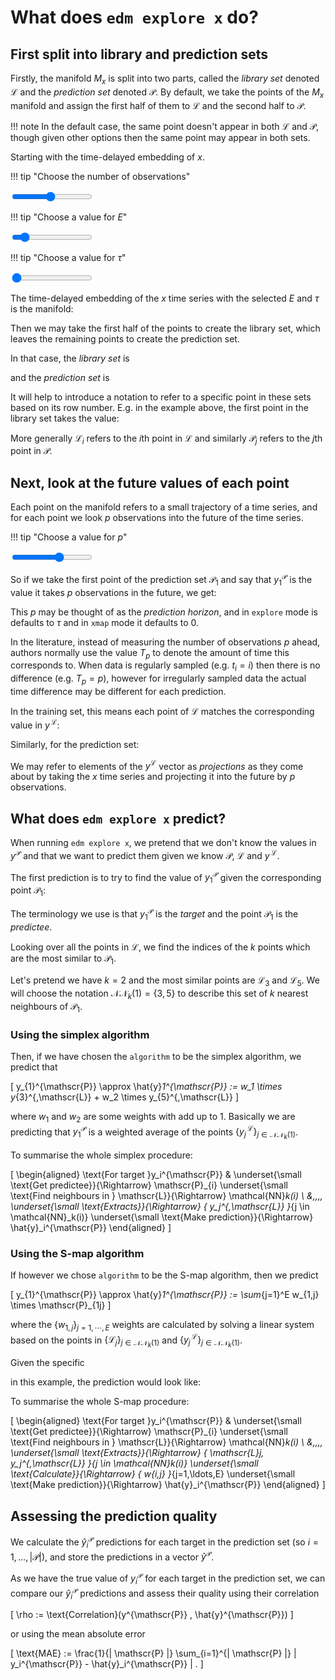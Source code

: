# What does `edm explore x` do?

<script src="../assets/manifold.js" defer></script>
<script src="../assets/explore.js" defer></script>

## First split into library and prediction sets

Firstly, the manifold $M_x$ is split into two parts, called the *library set* denoted $\mathscr{L}$ and the *prediction set* denoted $\mathscr{P}$.
By default, we take the points of the $M_x$ manifold and assign the first half of them to $\mathscr{L}$ and the second half to $\mathscr{P}$.

!!! note
    In the default case, the same point doesn't appear in both $\mathscr{L}$ and $\mathscr{P}$, though given other options then the same point may appear in both sets.

Starting with the time-delayed embedding of $x$.

!!! tip "Choose the number of observations"
    <div class="slider-container"><input type="range" min="1" max="20" value="10" class="slider" id="numObs"></div>

!!! tip "Choose a value for $E$"
    <div class="slider-container"><input type="range" min="1" max="10" value="2" class="slider" id="E"></div>

!!! tip "Choose a value for $\tau$"
    <div class="slider-container"><input type="range" min="1" max="5" value="1" class="slider" id="tau"></div>

The time-delayed embedding of the $x$ time series with the selected $E$ and $\tau$ is the manifold:

<span class="dynamic-equation" data-equation="\[ M_x = ${M_x} \]" />

Then we may take the first half of the points to create the library set, which leaves the remaining points to create the prediction set.

In that case, the *library set* is

<span class="dynamic-equation" data-equation="\[ \mathscr{L} = ${L} \]" />

and the *prediction set* is

<span class="dynamic-equation" data-equation="\[ \mathscr{P} = ${P} \]" />

It will help to introduce a notation to refer to a specific point in these sets based on its row number.
E.g. in the example above, the first point in the library set takes the value:

<span class="dynamic-equation" data-equation="\[ \mathscr{L}_1 = ${L_1} \]" />

More generally $\mathscr{L}_{i}$ refers to the $i$th point in $\mathscr{L}$
and similarly $\mathscr{P}_{j}$ refers to the $j$th point in $\mathscr{P}$.

## Next, look at the future values of each point

Each point on the manifold refers to a small trajectory of a time series, and for each point we look $p$ observations into the future of the time series.

!!! tip "Choose a value for $p$"
    <div class="slider-container"><input type="range" min="-5" max="5" value="1" class="slider" id="p"></div>

So if we take the first point of the prediction set $\mathscr{P}_{1}$ and say that $y_1^{\mathscr{P}}$ is the value it takes $p$ observations in the future, we get:

<span class="dynamic-equation" data-equation="\[\mathscr{P}_{1} = ${P_1} \quad \underset{\small \text{Matches}}{\Rightarrow} \quad y_1^{\mathscr{P}}  = ${y_P_1} \]" />

This $p$ may be thought of as the *prediction horizon*, and in `explore` mode is defaults to $\tau$ and in `xmap` mode it defaults to 0.

In the literature, instead of measuring the number of observations $p$ ahead, authors normally use the value $T_p$ to denote the amount of time this corresponds to.
When data is regularly sampled (e.g. $t_i = i$) then there is no difference (e.g. $T_p = p$), however for irregularly sampled data the actual time difference may be different for each prediction.

In the training set, this means each point of $\mathscr{L}$ matches the corresponding value in $y^{\,\mathscr{L}}$:

<span class="dynamic-equation" data-equation="\[ \mathscr{L} = ${L} \quad \underset{\small \text{Matches}}{\Rightarrow} \quad y^{\,\mathscr{L}} = ${y_L} \]" />

Similarly, for the prediction set:

<span class="dynamic-equation" data-equation="\[ \mathscr{P} = ${P} \quad \underset{\small \text{Matches}}{\Rightarrow} \quad y^{\,\mathscr{P}} = ${y_P} \]" />

We may refer to elements of the $y^{\mathscr{L}}$ vector as *projections* as they come about by taking the $x$ time series and projecting it into the future by $p$ observations.

## What does `edm explore x` predict?

When running `edm explore x`, we pretend that we don't know the values in $y^{\mathscr{P}}$ and that we want to predict them given we know $\mathscr{P}$, $\mathscr{L}$ and $y^{\,\mathscr{L}}$.

The first prediction is to try to find the value of $y_1^{\mathscr{P}}$ given the corresponding point $\mathscr{P}_1$:

<span class="dynamic-equation" data-equation="\[\mathscr{P}_{1} = ${P_1} \quad \underset{\small \text{Matches}}{\Rightarrow} \quad y_1^{\mathscr{P}}  = \, ??? \]" />

The terminology we use is that $y_1^{\mathscr{P}}$ is the *target* and the point $\mathscr{P}_1$ is the *predictee*.

Looking over all the points in $\mathscr{L}$, we find the indices of the $k$ points which are the most similar to $\mathscr{P}_{1}$.

Let's pretend we have $k=2$ and the most similar points are $\mathscr{L}_{3}$ and $\mathscr{L}_{5}$.
We will choose the notation $\mathcal{NN}_k(1) = \{ 3, 5 \}$ to describe this set of $k$ nearest neighbours of $\mathscr{P}_{1}$.

### Using the simplex algorithm

Then, if we have chosen the `algorithm` to be the simplex algorithm, we predict that

\[
    y_{1}^{\mathscr{P}} \approx \hat{y}_1^{\mathscr{P}} := w_1 \times y_{3}^{\,\mathscr{L}} + w_2 \times y_{5}^{\,\mathscr{L}}
\]

where $w_1$ and $w_2$ are some weights with add up to 1. Basically we are predicting that $y_1^{\mathscr{P}}$ is a weighted average of the points $\{ y_j^{\,\mathscr{L}} \}_{j \in \mathcal{NN}_k(1)}$.

To summarise the whole simplex procedure:

\[
    \begin{aligned}
        \text{For target }y_i^{\mathscr{P}}
        & \underset{\small \text{Get predictee}}{\Rightarrow}
        \mathscr{P}_{i}
        \underset{\small \text{Find neighbours in } \mathscr{L}}{\Rightarrow}
        \mathcal{NN}_k(i) \\
        &\,\,\,\,
        \underset{\small \text{Extracts}}{\Rightarrow}
        \{ y_j^{\,\mathscr{L}} \}_{j \in \mathcal{NN}_k(i)}
        \underset{\small \text{Make prediction}}{\Rightarrow}
        \hat{y}_i^{\mathscr{P}}
    \end{aligned}
\]

### Using the S-map algorithm

If however we chose `algorithm` to be the S-map algorithm, then we predict

\[
    y_{1}^{\mathscr{P}} \approx \hat{y}_1^{\mathscr{P}} := \sum_{j=1}^E w_{1,j} \times  \mathscr{P}_{1j}
\]

where the $\{ w_{1,j} \}_{j=1,\cdots,E}$ weights are calculated by solving a linear system based on the points in $\{ \mathscr{L}_j \}_{j \in \mathcal{NN}_k(1)}$ and $\{ y_j^{\,\mathscr{L}} \}_{j \in \mathcal{NN}_k(1)}$.

Given the specific

<span class="dynamic-equation" data-equation="\[ \mathscr{P}_{1} = ${P_1} \]" />

in this example, the prediction would look like:

<span class="dynamic-equation" data-equation="\[ y_{1}^{\mathscr{P}} \approx \hat{y}_1^{\mathscr{P}} := ${yhat_P_1} \]" />

To summarise the whole S-map procedure:

\[
    \begin{aligned}
        \text{For target }y_i^{\mathscr{P}}
        & \underset{\small \text{Get predictee}}{\Rightarrow}
        \mathscr{P}_{i}
        \underset{\small \text{Find neighbours in } \mathscr{L}}{\Rightarrow}
        \mathcal{NN}_k(i) \\
        &\,\,\,\,
        \underset{\small \text{Extracts}}{\Rightarrow}
        \{ \mathscr{L}_j, y_j^{\,\mathscr{L}} \}_{j \in \mathcal{NN}_k(i)}
        \underset{\small \text{Calculate}}{\Rightarrow}
        \{ w_{i,j} \}_{j=1,\ldots,E}
        \underset{\small \text{Make prediction}}{\Rightarrow}
        \hat{y}_i^{\mathscr{P}}
    \end{aligned}
\]

## Assessing the prediction quality

We calculate the $\hat{y}_i^{\mathscr{P}}$ predictions for each target in the prediction set (so $i = 1, \dots, |\mathscr{P}|$), and store the predictions in a vector $\hat{y}^{\mathscr{P}}$.

As we have the true value of $y_i^{\mathscr{P}}$ for each target in the prediction set, we can compare our $\hat{y}_i^{\mathscr{P}}$ predictions and assess their quality using their correlation

\[ \rho := \text{Correlation}(y^{\mathscr{P}} , \hat{y}^{\mathscr{P}}) \]

or using the mean absolute error

\[ \text{MAE} := \frac{1}{| \mathscr{P} |} \sum_{i=1}^{| \mathscr{P} |} | y_i^{\mathscr{P}} - \hat{y}_i^{\mathscr{P}} | . \]
